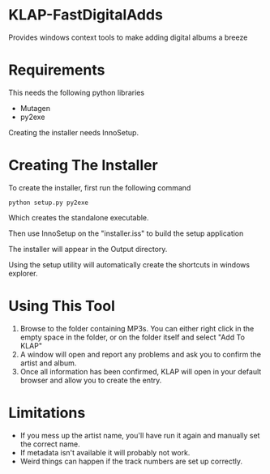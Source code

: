 KLAP-FastDigitalAdds
====================

Provides windows context tools to make adding digital albums a breeze

Requirements
====================

This needs the following python libraries

* Mutagen
* py2exe
    
Creating the installer needs InnoSetup.

Creating The Installer
=====================
To create the installer, first run the following command

    python setup.py py2exe
    
Which creates the standalone executable.

Then use InnoSetup on the "installer.iss" to build the setup application

The installer will appear in the Output directory.

Using the setup utility will automatically create the shortcuts in windows explorer.

Using This Tool
======================

1. Browse to the folder containing MP3s. You can either right click in the empty space in the folder, or on the folder itself and select "Add To KLAP"
1. A window will open and report any problems and ask you to confirm the artist and album.
1. Once all information has been confirmed, KLAP will open in your default browser and allow you to create the entry.
   
Limitations
=======================
* If you mess up the artist name, you'll have run it again and manually set the correct name.
* If metadata isn't available it will probably not work.
* Weird things can happen if the track numbers are set up correctly.
